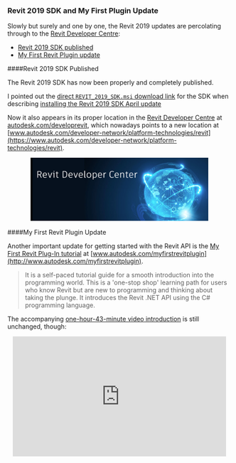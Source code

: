 <head>
<meta http-equiv="Content-Type" content="text/html; charset=utf-8">
<link rel="stylesheet" type="text/css" href="bc.css">
<!--
<script src="run_prettify.js" type="text/javascript"></script>
<script src="https://google-code-prettify.googlecode.com/svn/loader/run_prettify.js" type="text/javascript"></script>
-->
<script src="https://cdn.rawgit.com/google/code-prettify/master/loader/run_prettify.js" type="text/javascript"></script>
</head>

<!---

- [My First Revit Plug-in](https://knowledge.autodesk.com/support/revit-products/learn-explore/caas/simplecontent/content/my-first-revit-plug-overview.html)

- Revit 2019 SDK now published properly
Yes, we will have the old Marketing url http://www.autodesk.com/myfirstrevitplugin redirected  to the first page my first Revit plugin.
Also, will get the link added in the page https://www.autodesk.com/developrevit or https://www.autodesk.com/developer-network/platform-technologies/revit

Revit 2019 SDK and My First Plugin update in the #RevitAPI @AutodeskRevit #bim #dynamobim @AutodeskForge #ForgeDevCon http://bit.ly/firstplugin2019

Slowly but surely and one by one, the Revit 2019 updates are percolating through to the Revit Developer Centre
&ndash; Revit 2019 SDK published
&ndash; My First Revit Plugin update...

--->

### Revit 2019 SDK and My First Plugin Update

Slowly but surely and one by one, the Revit 2019 updates are percolating through to
the [Revit Developer Centre](http://autodesk.com/developrevit):

- [Revit 2019 SDK published](#2) 
- [My First Revit Plugin update](#3) 

####<a name="2"></a>Revit 2019 SDK Published

The Revit 2019 SDK has now been properly and completely published.

I pointed out
the [direct `REVIT_2019_SDK.msi` download link](http://download.autodesk.com/us/revit-sdk/REVIT_2019_SDK.msi) for the SDK when
describing [installing the Revit 2019 SDK April update](http://thebuildingcoder.typepad.com/blog/2018/05/installing-the-revit-2019-sdk-april-update.html)

Now it also appears in its proper location in
the [Revit Developer Centre](http://autodesk.com/developrevit)
at [autodesk.com/developrevit](http://autodesk.com/developrevit),
which nowadays points to a new location
at [www.autodesk.com/developer-network/platform-technologies/revit](https://www.autodesk.com/developer-network/platform-technologies/revit).

<center>
<img src="img/revit_developer_centre.png" alt="Revit Developer Centre" width="400"/>
</center>

####<a name="3"></a>My First Revit Plugin Update

Another important update for getting started with the Revit API is
the [My First Revit Plug-In tutorial](http://www.autodesk.com/myfirstrevitplugin)
at [www.autodesk.com/myfirstrevitplugin](http://www.autodesk.com/myfirstrevitplugin).

> It is a self-paced tutorial guide for a smooth introduction into the programming world. This is a 'one-stop shop' learning path for users who know Revit but are new to programming and thinking about taking the plunge. It introduces the Revit .NET API using the C# programming language.

The accompanying [one-hour-43-minute video introduction](https://youtu.be/q3x-rne4aLw) is still unchanged, though:

<center>
<iframe width="480" height="270" src="https://www.youtube.com/embed/q3x-rne4aLw" frameborder="0" allow="autoplay; encrypted-media" allowfullscreen></iframe>
<center>

